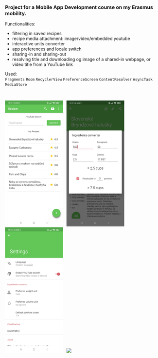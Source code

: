 ### Project for a Mobile App Development course on my Erasmus mobility.  

Functionalities:
- filtering in saved recipes
- recipe media attachment: image/video/embedded youtube
- interactive units converter
- app preferences and locale switch
- sharing-in and sharing-out
- resolving title and downloading og:image of a shared-in webpage, or video title from a YouTube link

Used:  
`Fragments` `Room` `RecyclerView` `PreferenceScreen` `ContentResolver` `AsyncTask` `MediaStore`

<br>
<p float="left">
  <kbd><img src="/screenshots/img1.jpg" width="190" /></kbd>
  &nbsp;
  <kbd><img src="/screenshots/img2.jpg" width="190" /></kbd>
  &nbsp;
  <kbd><img src="/screenshots/img3.jpg" width="190" /></kbd>
  &nbsp;
  <kbd><img src="/screenshots/video.gif" width="190" /></kbd>
</p>
